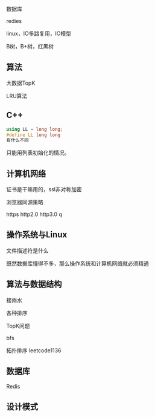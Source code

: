 数据库

redies

linux，IO多路复用，IO模型

B树，B+树，红黑树

## 算法

大数据TopK

LRU算法

## C++

```cpp
using LL = long long; 
#define LL long long
有什么不同
```

只能用列表初始化的情况。

## 计算机网络

证书是干嘛用的，ssl非对称加密

浏览器同源策略

https http2.0 http3.0    q

## 操作系统与Linux

文件描述符是什么

既然数据库懂得不多，那么操作系统和计算机网络就必须精通

## 算法与数据结构

接雨水

各种排序

TopK问题

bfs

拓扑排序  leetcode1136

## 数据库

Redis

## 设计模式
